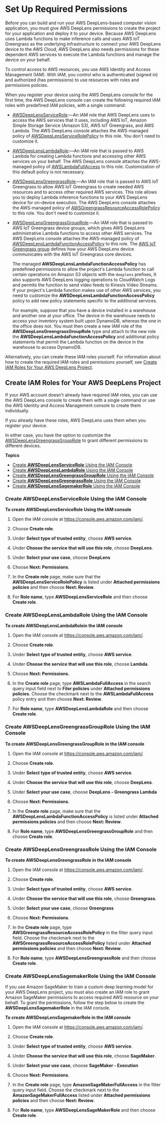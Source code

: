 # Set Up Required Permissions<a name="deeplens-required-iam-roles"></a>

Before you can build and run your AWS DeepLens\-based computer vision application, you must give AWS DeepLens permissions to create the project for your application and deploy it to your device\. Because AWS DeepLens uses Lambda functions to make inference calls and uses AWS IoT Greengrass as the underlying infrastructure to connect your AWS DeepLens device to the AWS Cloud, AWS DeepLens also needs permissions for these dependent AWS services to execute the Lambda functions and manage the device on your behalf\. 

To control access to AWS resources, you use AWS Identity and Access Management \(IAM\)\. With IAM, you control who is authenticated \(signed in\) and authorized \(has permissions\) to use resources with roles and permissions policies\. 

When you register your device using the AWS DeepLens console for the first time, the AWS DeepLens console can create the following required IAM roles with predefined IAM policies, with a single command: 
+  [AWSDeepLensServiceRole](https://console.aws.amazon.com/iam/home?region=us-east-1#/roles/AWSDeepLensServiceRole):—An IAM role that AWS DeepLens uses to access the AWS services that it uses, including AWS IoT, Amazon Simple Storage Service \(Amazon S3\), AWS IoT Greengrass, and AWS Lambda\. The AWS DeepLens console attaches the AWS\-managed policy of [AWSDeepLensServiceRolePolicy](https://console.aws.amazon.com/iam/home?region=us-east-1#/policies/arn:aws:iam::aws:policy/service-role/AWSDeepLensServiceRolePolicy$jsonEditor) to this role\. You don't need to customize it\.
+ [AWSDeepLensLambdaRole](https://console.aws.amazon.com/iam/home?region=us-east-1#/roles/AWSDeepLensLambdaRole):—An IAM role that is passed to AWS Lambda for creating Lambda functions and accessing other AWS services on your behalf\. The AWS DeepLens console attaches the AWS\-managed policy of [AWSLambdaFullAccess](https://console.aws.amazon.com/iam/home?region=us-east-1#/policies/arn:aws:iam::aws:policy/AWSLambdaFullAccess$jsonEditor) to this role\. Customization of this default policy is not necessary\.
+ [AWSDeepLensGreengrassRole](https://console.aws.amazon.com/iam/home?region=us-east-1#/roles/AWSDeepLensGreengrassRole):—An IAM role that is passed to AWS IoT Greengrass to allow AWS IoT Greengrass to create needed AWS resources and to access other required AWS services\. This role allows you to deploy Lambda inference functions to your AWS DeepLens device for on\-device execution\. The AWS DeepLens console attaches the AWS\-managed policy of [AWSGreengrassResourceAccessRolePolicy](https://console.aws.amazon.com/iam/home?region=us-east-1#/policies/arn:aws:iam::aws:policy/service-role/AWSGreengrassResourceAccessRolePolicy$jsonEditor) to this role\. You don't need to customize it\.
+ [AWSDeepLensGreengrassGroupRole](https://console.aws.amazon.com/iam/home?region=us-east-1#/roles/AWSDeepLensGreengrassGroupRole):—An IAM role that is passed to AWS IoT Greengrass device groups, which gives AWS DeepLens administrative Lambda functions to access other AWS services\. The AWS DeepLens console attaches the AWS\-managed policy of [AWSDeepLensLambdaFunctionAccessPolicy](https://console.aws.amazon.com/iam/home?region=us-east-1#/policies/arn:aws:iam::aws:policy/AWSDeepLensLambdaFunctionAccessPolicy$jsonEditor) to this role\. The [AWS IoT Greengrass group](https://docs.aws.amazon.com/greengrass/latest/developerguide/what-is-gg.html#gg-group) defines how your AWS DeepLens device communicates with the AWS IoT Greengrass core devices\.

  The managed **AWSDeepLensLambdaFunctionAccessPolicy** has predefined permissions to allow the project's Lambda function to call certain operations on Amazon S3 objects with the `deeplens` prefixes, It also supports AWS DeepLens logging operations to CloudWatch Logs and permits the function to send video feeds to Kinesis Video Streams\. If your project's Lambda function makes use of other AWS services, you need to customize the **AWSDeepLensLambdaFunctionAccessPolicy** policy to add new policy statements specific to the additional services\. 

  For example, suppose that you have a device installed in a warehouse and another one at your office\. The device in the warehouse needs to access your inventory system built upon DynamoDB, whereas the one in the office does not\. You must then create a new IAM role of the **AWSDeepLensGreengrassGroupRole** type and attach to the new role the **AWSDeepLensLambdaFunctionAccessPolicy** and additional policy statements that permit the Lambda function on the device in the warehouse to access DynamoDB\. 

 Alternatively, you can create these IAM roles yourself\. For information about how to create the required IAM roles and permissions yourself, see [Create IAM Roles for Your AWS DeepLens Project](#deeplens-required-iam-role-create)\. 

## Create IAM Roles for Your AWS DeepLens Project<a name="deeplens-required-iam-role-create"></a>

If your AWS account doesn't already have required IAM roles, you can use the AWS DeepLens console to create them with a single command or use the AWS Identity and Access Management console to create them individually\. 

If you already have these roles, AWS DeepLens uses them when you register your device\. 

In either case, you have the option to customize the [AWSDeepLensGreengrassGroupRole](https://console.aws.amazon.com/iam/home?region=us-east-1#/roles/AWSDeepLensGreengrassGroupRole) to grant different permissions to different devices\. 

**Topics**
+ [Create **AWSDeepLensServiceRole** Using the IAM Console](#deeplens-required-iam-roles-create-deeplens-service)
+ [Create **AWSDeepLensLambdaRole** Using the IAM Console](#deeplens-required-iam-roles-create-lambda-service)
+ [Create **AWSDeepLensGreengrassGroupRole** Using the IAM Console](#deeplens-required-iam-roles-create-greengrass-group)
+ [Create **AWSDeepLensGreengrassRole** Using the IAM Console](#deeplens-required-iam-roles-create-deeplens-service)
+ [Create **AWSDeepLensSagemakerRole** Using the IAM Console](#deeplens-required-iam-roles-create-sagemaker-service)

### Create **AWSDeepLensServiceRole** Using the IAM Console<a name="deeplens-required-iam-roles-create-deeplens-service"></a>

**To create **AWSDeepLensServiceRole** Using the IAM console**

1. Open the IAM console at [https://console\.aws\.amazon\.com/iam/](https://console.aws.amazon.com/iam/)\.

1. Choose **Create role**\.

1. Under **Select type of trusted entity**, choose **AWS service**\.

1. Under **Choose the service that will use this role**, choose **DeepLens**\. 

1. Under **Select your use case**, choose **DeepLens**

1. Choose **Next: Permissions**\.

1. In the **Create role** page, make sure that the **AWSDeepLensServiceRolePolicy** is listed under **Attached permissions policies** and then choose **Next: Review**\.

1. For **Role name**, type **AWSDeepLensServiceRole** and then choose **Create role**\.

### Create **AWSDeepLensLambdaRole** Using the IAM Console<a name="deeplens-required-iam-roles-create-lambda-service"></a>

**To create **AWSDeepLensLambdaRole**in the IAM console**

1. Open the IAM console at [https://console\.aws\.amazon\.com/iam/](https://console.aws.amazon.com/iam/)\.

1. Choose **Create role**\.

1. Under **Select type of trusted entity**, choose **AWS service**\.

1. Under **Choose the service that will use this role**, choose **Lambda**\. 

1. Choose **Next: Permissions**\.

1. In the **Create role** page, type **AWSLambdaFullAccess** in the search query input field next to **Filer policies** under **Attached permissions policies**\. Choose the checkmark next to the **AWSLambdaFullAccess** policy entry and then choose **Next: Review**\.

1. For **Role name**, type **AWSDeepLensLambdaRole** and then choose **Create role**\.

### Create **AWSDeepLensGreengrassGroupRole** Using the IAM Console<a name="deeplens-required-iam-roles-create-greengrass-group"></a>

**To create **AWSDeepLensGreengrassGroupRole** in the IAM console**

1. Open the IAM console at [https://console\.aws\.amazon\.com/iam/](https://console.aws.amazon.com/iam/)\.

1. Choose **Create role**\.

1. Under **Select type of trusted entity**, choose **AWS service**\.

1. Under **Choose the service that will use this role**, choose **DeepLens**\. 

1. Under **Select your use case**, choose **DeepLens \- Greengrass Lambda**

1. Choose **Next: Permissions**\.

1. In the **Create role** page, make sure that the **AWSDeepLensLambdaFunctionAccessPolicy** is listed under **Attached permissions policies** and then choose **Next: Review**\.

1. For **Role name**, type **AWSDeepLensGreengrassGroupRole** and then choose **Create role**\.

### Create **AWSDeepLensGreengrassRole** Using the IAM Console<a name="deeplens-required-iam-roles-create-deeplens-service"></a>

**To create **AWSDeepLensGreengrassRole** in the IAM console**

1. Open the IAM console at [https://console\.aws\.amazon\.com/iam/](https://console.aws.amazon.com/iam/)\.

1. Choose **Create role**\. 

1. Under **Select type of trusted entity**, choose **AWS service**\.

1. Under **Choose the service that will use this role**, choose **Greengrass**\. 

1. Under **Select your use case**, choose **Greengrass**

1. Choose **Next: Permissions**\.

1. In the **Create role** page, type **AWSGreengrassResourceAccessRolePolicy** in the filter query input field\. Choose the checkmark next to the **AWSGreengrassResourceAccessRolePolicy** listed under **Attached permissions policies** and then choose **Next: Review**\.

1. For **Role name**, type **AWSDeepLensGreengrassRole** and then choose **Create role**\.

### Create **AWSDeepLensSagemakerRole** Using the IAM Console<a name="deeplens-required-iam-roles-create-sagemaker-service"></a>

 If you use Amazon SageMaker to train a custom deep learning model for your AWS DeepLens project, you must also create an IAM role to grant Amazon SageMaker permissions to access required AWS resource on your behalf\. To grant the permissions, follow the step below to create the **AWSDeepLensSagemakerRole** in the IAM console\. 

**To create **AWSDeepLensSagemakerRole** in the IAM console**

1. Open the IAM console at [https://console\.aws\.amazon\.com/iam/](https://console.aws.amazon.com/iam/)\.

1. Choose **Create role**\. 

1. Under **Select type of trusted entity**, choose **AWS service**\.

1. Under **Choose the service that will use this role**, choose **SageMaker**\. 

1. Under **Select your use case**, choose **SageMaker \- Execution**

1. Choose **Next: Permissions**\.

1. In the **Create role** page, type **AmazonSageMakerFullAccess** in the filter query input field\. Choose the checkmark next to the **AmazonSageMakerFullAccess** listed under **Attached permissions policies** and then choose **Next: Review**\.

1. For **Role name**, type **AWSDeepLensSageMakerRole** and then choose **Create role**\.